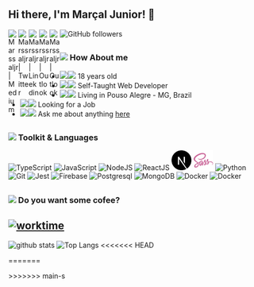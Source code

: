 ## Hi there, I'm Marçal Junior! 👋
 
<a href="https://marssaljr.medium.com">
  <img align="left" alt="Marssaljr | Medium" width="20px" src="https://www.vectorlogo.zone/logos/medium/medium-tile.svg" />
</a> 
<a href="https://twitter.com/marssaljr">
  <img align="left" alt="Marssaljr | Twitter" width="21px" src="https://www.vectorlogo.zone/logos/twitter/twitter-tile.svg" />
</a> 
<a href="https://linkedin.com/in/marssaljr">
  <img align="left" alt="Marssaljr | Linekdin" width="21px" src="https://www.vectorlogo.zone/logos/linkedin/linkedin-tile.svg" />
</a> 
<a href="mailto:marssaljr@outlook.com">
  <img align="left" alt="Marssaljr | Outlook" width="21px" src="https://raw.githubusercontent.com/detain/svg-logos/master/svg/outlook-icon.svg" />
</a> 
<a href="https://dsc.bio/marssal">
  <img align="left" alt="Marssaljr | Outlook" width="21px" src="https://www.vectorlogo.zone/logos/discordapp/discordapp-tile.svg" />
</a> 


![GitHub followers](https://img.shields.io/github/followers/marssaljr?label=Follow&style=flat-square&logo=github)    
## 
<h3><img src="https://fonts.gstatic.com/s/i/materialiconstwotone/person/v15/24px.svg" width="21px"/> How About me</h3>
<ul> 
  <li><img src="https://fonts.gstatic.com/s/i/materialiconstwotone/wb_sunny/v11/24px.svg" width="20px"><img src="https://fonts.gstatic.com/s/i/materialiconsround/arrow_right/v11/24px.svg" width="15px"> 18 years old</li>
  <li><img src="https://fonts.gstatic.com/s/i/materialiconstwotone/local_cafe/v10/24px.svg" width="20px"><img src="https://fonts.gstatic.com/s/i/materialiconsround/arrow_right/v11/24px.svg" width="15px"> Self-Taught Web Developer</li> 
  <li><img src="https://fonts.gstatic.com/s/i/materialiconstwotone/home/v14/24px.svg" width="20px"><img src="https://fonts.gstatic.com/s/i/materialiconsround/arrow_right/v11/24px.svg" width="15px"> Living in Pouso Alegre - MG, Brazil</li>
  <li><img src="https://fonts.gstatic.com/s/i/materialiconstwotone/work/v11/24px.svg" width="20px"><img src="https://fonts.gstatic.com/s/i/materialiconsround/arrow_right/v11/24px.svg" width="15px"> Looking for a Job</li>
  <li><img src="https://fonts.gstatic.com/s/i/materialiconstwotone/question_answer/v11/24px.svg" width="20px"><img src="https://fonts.gstatic.com/s/i/materialiconsround/arrow_right/v11/24px.svg" width="15px"> Ask me about anything <a href="https://github.com/marssaljr/marssaljr/issues/new">here</a></li>
</ul> 

##  
 
<h3><img src="https://fonts.gstatic.com/s/i/materialicons/handyman/v11/24px.svg" width="21px"/> Toolkit & Languages</h3> 

<p align="left"> <img src="https://www.vectorlogo.zone/logos/typescriptlang/typescriptlang-icon.svg" alt="TypeScript" title="TypeScript" width="40" height="40"/> <img src="https://upload.vectorlogo.zone/logos/javascript/images/239ec8a4-163e-4792-83b6-3f6d96911757.svg" alt="JavaScript" title="JavaScript" width="40" height="40"/> <img src="https://www.vectorlogo.zone/logos/nodejs/nodejs-icon.svg" alt="NodeJS" title="NodeJS" width="40" height="40"/> <img src="https://www.vectorlogo.zone/logos/reactjs/reactjs-icon.svg" alt="ReactJS" title="ReactJS" width="40" height="40"/> <img src="https://raw.githubusercontent.com/devicons/devicon/master/icons/nextjs/nextjs-original.svg" alt="NextJS" title="NextJS" width="40" height="40"/> <img src="https://github.com/devicons/devicon/blob/master/icons/sass/sass-original.svg" alt="SCSS" title="SCSS" width="40" height="40"/> <img src="https://www.vectorlogo.zone/logos/python/python-icon.svg" alt="Python" title="Python" width="40" height="40"/> <img src="https://www.vectorlogo.zone/logos/git-scm/git-scm-icon.svg" alt="Git" title="Git" width="40" height="40"/> <img src="https://www.vectorlogo.zone/logos/jestjsio/jestjsio-icon.svg" alt="Jest" title="Jest" width="40" height="40"/> <img src="https://www.vectorlogo.zone/logos/firebase/firebase-icon.svg" alt="Firebase" title="Firebase" width="40" height="40"/> <img src="https://www.vectorlogo.zone/logos/postgresql/postgresql-icon.svg" alt="Postgresql" title="Postgresql" width="40" height="40"/>
<img src="https://www.vectorlogo.zone/logos/mongodb/mongodb-icon.svg" alt="MongoDB" title="MongoDB" width="40" height="40"/> <img src="https://www.vectorlogo.zone/logos/docker/docker-icon.svg" alt="Docker" title="Docker" width="40" height="40"/> <img src="https://www.vectorlogo.zone/logos/neovimio/neovimio-icon.svg" alt="Docker" title="Docker" width="40" height="40"/>
</p>  

##  
 
<h3 align="left"> <img src="https://fonts.gstatic.com/s/i/materialiconsround/emoji_food_beverage/v10/24px.svg" width="20px"/> Do you want some cofee? </h3> 
 
[![worktime](https://github-readme-stats.vercel.app/api/wakatime?username=marssaljr&layout=compact&theme=prussian)](https://github.com/marssaljr?tab=repositories)  
--- 
 <p align="left">
  <img src="https://github-readme-stats.vercel.app/api?username=marssaljr&count_private=true&show_icons=true&theme=prussian" alt="github stats" width="400"/>
  <img src="https://github-readme-stats.vercel.app/api/top-langs/?username=marssaljr&layout=compact&exclude_repo=google-search&theme=prussian" alt="Top Langs" width="334"/>
<<<<<<< HEAD
</p>
=======
</p>
>>>>>>> main-s
